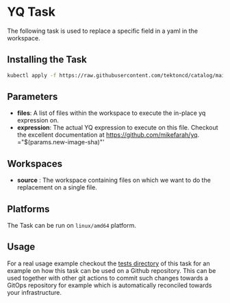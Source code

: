 # YQ Task

The following task is used to replace a specific field in a yaml in the workspace.

## Installing the Task

```bash
kubectl apply -f https://raw.githubusercontent.com/tektoncd/catalog/main/task/yq/0.2/yq.yaml
```

## Parameters

- **files**: A list of files within the workspace to execute the in-place yq expression on.
- **expression**: The actual YQ expression to execute on this file. Checkout the excellent documentation at https://github.com/mikefarah/yq.
="$(params.new-image-sha)"'

## Workspaces

- **source** : The workspace containing files on which we want to do the replacement on a single file.

## Platforms

The Task can be run on `linux/amd64` platform.

## Usage

For a real usage example checkout the [tests directory](https://github.com/tektoncd/catalog/tree/main/task/yq/0.2/tests) of this task for an example on how this task can be used on a Github repository. This can be used together with other git actions to commit such changes towards a GitOps repository for example which is automatically reconciled towards your infrastructure.